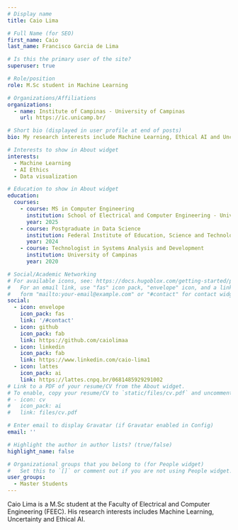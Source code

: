 ```yaml
---
# Display name
title: Caio Lima

# Full Name (for SEO)
first_name: Caio
last_name: Francisco Garcia de Lima

# Is this the primary user of the site?
superuser: true

# Role/position
role: M.Sc student in Machine Learning

# Organizations/Affiliations
organizations:
  - name: Institute of Campinas - University of Campinas
    url: https://ic.unicamp.br/

# Short bio (displayed in user profile at end of posts)
bio: My research interests include Machine Learning, Ethical AI and Uncertainty.

# Interests to show in About widget
interests:
  - Machine Learning
  - AI Ethics
  - Data visualization

# Education to show in About widget
education:
  courses:
    - course: MS in Computer Engineering
      institution: School of Electrical and Computer Engineering - University of Campinas
      year: 2025
    - course: Postgraduate in Data Science
      institution: Federal Institute of Education, Science and Technology of São Paulo - IFSP
      year: 2024
    - course: Technologist in Systems Analysis and Development
      institution: University of Campinas
      year: 2020

# Social/Academic Networking
# For available icons, see: https://docs.hugoblox.com/getting-started/page-builder/#icons
#   For an email link, use "fas" icon pack, "envelope" icon, and a link in the
#   form "mailto:your-email@example.com" or "#contact" for contact widget.
social:
  - icon: envelope
    icon_pack: fas
    link: '/#contact'
  - icon: github
    icon_pack: fab
    link: https://github.com/caiolimaa
  - icon: linkedin
    icon_pack: fab
    link: https://www.linkedin.com/caio-lima1
  - icon: lattes
    icon_pack: ai
    link: https://lattes.cnpq.br/0681485929291002
# Link to a PDF of your resume/CV from the About widget.
# To enable, copy your resume/CV to `static/files/cv.pdf` and uncomment the lines below.
# - icon: cv
#   icon_pack: ai
#   link: files/cv.pdf

# Enter email to display Gravatar (if Gravatar enabled in Config)
email: ''

# Highlight the author in author lists? (true/false)
highlight_name: false

# Organizational groups that you belong to (for People widget)
#   Set this to `[]` or comment out if you are not using People widget.
user_groups:
  - Master Students
---
```


Caio Lima is a M.Sc student at the Faculty of Electrical and Computer Engineering (FEEC). His research interests includes Machine Learning, Uncertainty and Ethical AI.
